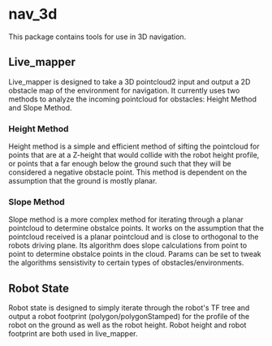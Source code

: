 # nav_3d

This package contains tools for use in 3D navigation.

## Live_mapper

Live_mapper is designed to take a 3D pointcloud2 input and output a 2D obstacle map of the environment for navigation.  It currently uses two methods to analyze the incoming pointcloud for obstacles: Height Method and Slope Method.  

### Height Method

Height method is a simple and efficient method of sifting the pointcloud for points that are at a Z-height that would collide with the robot height profile, or points that a far enough below the ground such that they will be considered a negative obstacle point.  This method is dependent on the assumption that the ground is mostly planar.

### Slope Method

Slope method is a more complex method for iterating through a planar pointcloud to determine obstalce points.  It works on the assumption that the pointcloud received is a planar pointcloud and is close to orthogonal to the robots driving plane.  Its algorithm does slope calculations from point to point to determine obstalce points in the cloud.  Params can be set to tweak the algorithms sensistivity to certain types of obstacles/environments.

## Robot State

Robot state is designed to simply iterate through the robot's TF tree and output a robot footprint (polygon/polygonStamped) for the profile of the robot on the ground as well as the robot height.  Robot height and robot footprint are both used in live_mapper.
